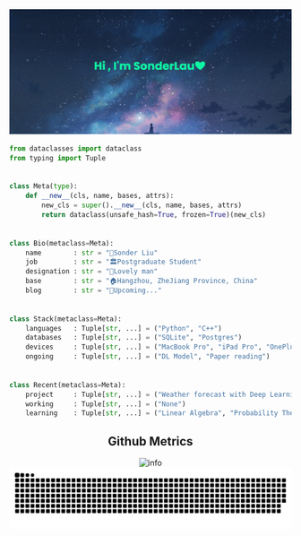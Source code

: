 <img src="https://raw.githubusercontent.com/sonderlau/sonderlau/main/imgs/banner.png">



```python
from dataclasses import dataclass
from typing import Tuple


class Meta(type):
    def __new__(cls, name, bases, attrs):
        new_cls = super().__new__(cls, name, bases, attrs)
        return dataclass(unsafe_hash=True, frozen=True)(new_cls)


class Bio(metaclass=Meta):
    name        : str = "🤝Sonder Liu"
    job         : str = "🏛Postgraduate Student"
    designation : str = "🔣Lovely man"
    base        : str = "🏠Hangzhou, ZheJiang Province, China"
    blog        : str = "🐚Upcoming..."


class Stack(metaclass=Meta):
    languages   : Tuple[str, ...] = ("Python", "C++")
    databases   : Tuple[str, ...] = ("SQLite", "Postgres")
    devices     : Tuple[str, ...] = ("MacBook Pro", "iPad Pro", "OnePlus 12")
    ongoing     : Tuple[str, ...] = ("DL Model", "Paper reading")


class Recent(metaclass=Meta):
    project     : Tuple[str, ...] = ("Weather forecast with Deep Learning")
    working     : Tuple[str, ...] = ("None")
    learning    : Tuple[str, ...] = ("Linear Algebra", "Probability Theory")
```

<h2 align="center">Github Metrics</h2>


<div align="center">
    <img src="https://github-readme-stats.vercel.app/api?username=SonderLau&show_icons=true&count_private=true&hide=prs&theme=react" alt="info" />
    <img src="https://raw.githubusercontent.com/sonderlau/sonderlau/2f094c013a2cd4e882136e56adff66e189c7b5ef/github-contribution-grid-snake.svg" />
</div>




  
